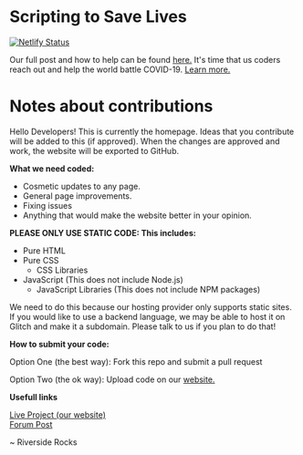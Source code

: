 # Scripting to Save Lives

[![Netlify Status](https://api.netlify.com/api/v1/badges/f44584c0-4d89-4b18-8d84-20f063888eec/deploy-status)](https://app.netlify.com/sites/happy-heisenberg-e8838f/deploys)


Our full post and how to help can be found <a href="https://support.glitch.com/t/scripting-to-save-lives-we-need-your-help/21753">here.</a>
It's time that us coders reach out and help the world battle COVID-19. <a href="https://scriptingtosavelives.com">Learn more.</a>

# Notes about contributions

Hello Developers! This is currently the homepage.
Ideas that you contribute will be added to this (if approved). When the changes are
approved and work, the website will be exported to GitHub.

**What we need coded:**

- Cosmetic updates to any page.
- General page improvements.
- Fixing issues
- Anything that would make the website better in your opinion.

**PLEASE ONLY USE STATIC CODE: This includes:**

- Pure HTML
- Pure CSS
  - CSS Libraries
- JavaScript (This does not include Node.js)
  - JavaScript Libraries (This does not include NPM packages)

We need to do this because our hosting
provider only supports static sites. If you would like to use a backend
language, we may be able to host it on Glitch and make it a subdomain.
Please talk to us if you plan to do that!

**How to submit your code:**

Option One (the best way): Fork this repo and submit a pull request

Option Two (the ok way): Upload code on our <a href="https://developers.scriptingtosavelives.com/code/">website.</a>

**Usefull links**

<a href="https://scriptingtosavelives.com">Live Project (our website)</a>
<br>
<a href="https://support.glitch.com/t/mega-thread-scriptingtosavelives-com-we-need-your-help/21753">Forum Post</a>

~ Riverside Rocks
